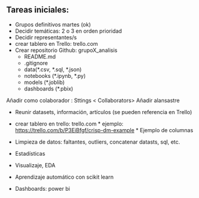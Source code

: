 ## Tareas iniciales:

* Grupos definitivos martes (ok)
* Decidir temáticas: 2 o 3 en orden prioridad
* Decidir representantes/s
* crear tablero en Trello: trello.com
* Crear repositorio Github: grupoX_analisis
    * README.md
    * .gitignore
    * data(*.csv, *.sql, *.json)
    * notebooks (*.ipynb, *.py)
    * models (*.joblib)
    * dashboards (*.pbix)

Añadir como colaborador : Sttings < Collaborators> Añadir alansastre

* Reunir datasets, información, artículos (se pueden referencia en Trello)

* crear tablero en trello: trello.com
        * ejemplo: https://trello.com/b/P3EiBfgf/crisp-dm-example
        * Ejemplo de columnas



* Limpieza de datos: faltantes, outliers, concatenar datasts, sql, etc.
* Estadísticas
* Visualizaje, EDA
* Aprendizaje automático con scikit learn
* Dashboards: power bi
